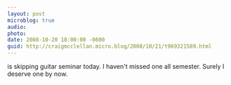 ```yaml
---
layout: post
microblog: true
audio: 
photo: 
date: 2008-10-20 18:00:00 -0600
guid: http://craigmcclellan.micro.blog/2008/10/21/t969321589.html
---
```

is skipping guitar seminar today.  I haven't missed one all semester.  Surely I deserve one by now.

